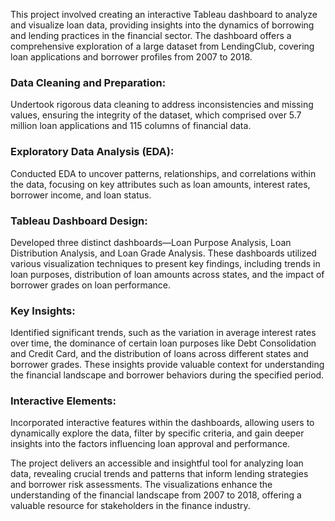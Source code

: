 This project involved creating an interactive Tableau dashboard to analyze and visualize loan data, providing insights into the dynamics of borrowing and lending practices in the financial sector. The dashboard offers a comprehensive exploration of a large dataset from LendingClub, covering loan applications and borrower profiles from 2007 to 2018.

### Data Cleaning and Preparation:
Undertook rigorous data cleaning to address inconsistencies and missing values, ensuring the integrity of the dataset, which comprised over 5.7 million loan applications and 115 columns of financial data.

### Exploratory Data Analysis (EDA):
Conducted EDA to uncover patterns, relationships, and correlations within the data, focusing on key attributes such as loan amounts, interest rates, borrower income, and loan status.

### Tableau Dashboard Design:
Developed three distinct dashboards—Loan Purpose Analysis, Loan Distribution Analysis, and Loan Grade Analysis. These dashboards utilized various visualization techniques to present key findings, including trends in loan purposes, distribution of loan amounts across states, and the impact of borrower grades on loan performance.

### Key Insights:
Identified significant trends, such as the variation in average interest rates over time, the dominance of certain loan purposes like Debt Consolidation and Credit Card, and the distribution of loans across different states and borrower grades. These insights provide valuable context for understanding the financial landscape and borrower behaviors during the specified period.

### Interactive Elements:
Incorporated interactive features within the dashboards, allowing users to dynamically explore the data, filter by specific criteria, and gain deeper insights into the factors influencing loan approval and performance.

The project delivers an accessible and insightful tool for analyzing loan data, revealing crucial trends and patterns that inform lending strategies and borrower risk assessments. The visualizations enhance the understanding of the financial landscape from 2007 to 2018, offering a valuable resource for stakeholders in the finance industry.
